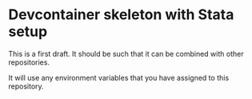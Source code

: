 # Devcontainer skeleton with Stata setup

This is a first draft. It should be such that it can be combined with other repositories. 


It will use any environment variables that you have assigned to this repository. 

